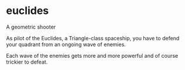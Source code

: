 # euclides
A geometric shooter

As pilot of the Euclides, a Triangle-class spaceship, you have to defend your quadrant from an ongoing wave of enemies.

Each wave of the enemies gets more and more powerful and of course trickier to defeat.
